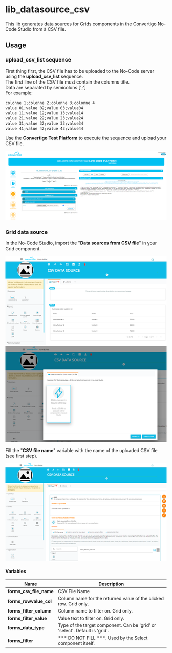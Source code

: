 # lib_datasource_csv

This lib generates data sources for Grids components in the Convertigo No-Code Studio from à CSV file.

## Usage

### upload_csv_list sequence

First thing first, the CSV file has to be uploaded to the No-Code server using the **upload_csv_list** sequence.\
The first line of the CSV file must contain the columns title.\
Data are separated by semicolons [';']\
For example:

```
colonne 1;colonne 2;colonne 3;colonne 4
value 01;value 02;value 03;value04
value 11;value 12;value 13;value14
value 21;value 22;value 23;value24
value 31;value 32;value 33;value34
value 41;value 42;value 43;value44
```

Use the **Convertigo Test Platform** to execute the sequence and upload your CSV file.

![LOW CODE TEST PLATFORM](./doc/imgs/nocode_studio_csv_datasources_00.png)

### Grid data source

In the No-Code Studio, import the "**Data sources from CSV file**" in your Grid component.

![GRID COMPONENT](./doc/imgs/nocode_studio_csv_datasources_01.png)
![GRID DATA SOURCE](./doc/imgs/nocode_studio_csv_datasources_02.png)

Fill the "**CSV file name**" variable with the name of the uploaded CSV file (see first step).

![GRID DATA SOURCE VARIABLE](./doc/imgs/nocode_studio_csv_datasources_03.png)

#### Variables

| Name                    | Description                                           |
|-------------------------|-------------------------------------------------------|
| **forms_csv_file_name** | CSV File Name                                         |
| **forms_rowvalue_col**  | Column name for the returned value of the clicked row. Grid only. |
| **forms_filter_column** | Column name to filter on. Grid only.                              |
| **forms_filter_value**  | Value text to filter on. Grid only.                               |
| **forms_data_type**     | Type of the target component. Can be 'grid' or 'select'. Default is 'grid'.                              |
| **forms_filter**        | *** DO NOT FILL ***. Used by the Select component itself.                               |